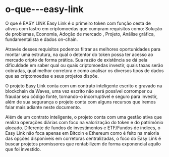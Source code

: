 # o-que---easy-link
O que é EASY LINK
Easy Link é o primeiro token com função cesta de ativos com lastro em criptomoedas que cumpram requisitos como: Solução de problemas, Economia, Adoção de mercado , Projeto, Análise gráfica, fundamentalista e dados on-chain.

Através desses requisitos podemos filtrar as melhores oportunidades para montar uma estrutura, na qual o detentor do token possa ter acesso ao mercado cripto de forma prática. Sua razão de existência se dá pela dificuldade em saber qual ou quais criptomoedas investir, quais taxas serão cobradas, qual melhor corretora e como analisar os diversos tipos de dados que as criptomoedas e seus projetos dispõe.

O projeto Easy Link conta com um contrato inteligente escrito e gravado na blockchain da Waves, uma vez escrito não será possível corromper ou fraudar seu código fonte, tornando-o incorruptível e seguro para investir, além de sua segurança o projeto conta com alguns recursos que iremos falar mais adiante neste documento. 

Além de um contrato inteligente, o projeto conta com uma gestão ativa que realiza operações diárias com foco na valorização do token e do patrimônio alocado. Diferente de fundos de investimentos e ETF/Fundos de índices, o Easy Link não foca apenas em Bitcoin e Ethereum como é feito na maioria das opções disponíveis em corretoras centralizadas, o foco do Easy Link é buscar projetos promissores que rentabilizem de forma exponencial aquilo que foi investido.
